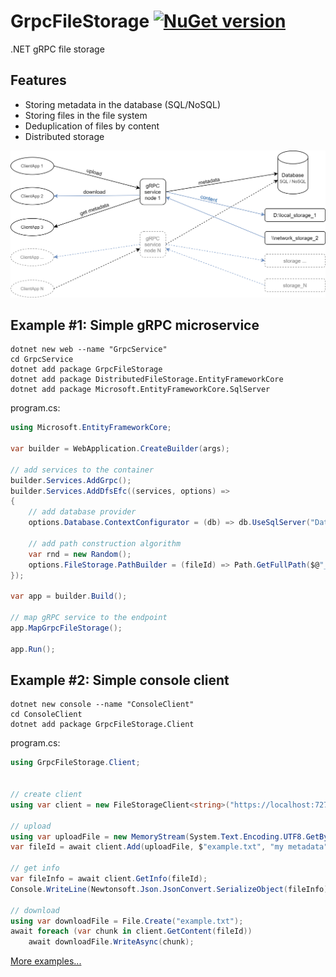 # GrpcFileStorage [![NuGet version](https://badge.fury.io/nu/GrpcFileStorage.svg)](http://badge.fury.io/nu/GrpcFileStorage)
.NET gRPC file storage


## Features
* Storing metadata in the database (SQL/NoSQL)
* Storing files in the file system
* Deduplication of files by content
* Distributed storage


![](https://raw.githubusercontent.com/mustaddon/GrpcFileStorage/main/Examples/diagram.png)


## Example #1: Simple gRPC microservice
```
dotnet new web --name "GrpcService"
cd GrpcService
dotnet add package GrpcFileStorage
dotnet add package DistributedFileStorage.EntityFrameworkCore
dotnet add package Microsoft.EntityFrameworkCore.SqlServer
```

program.cs:
```C#
using Microsoft.EntityFrameworkCore;

var builder = WebApplication.CreateBuilder(args);

// add services to the container
builder.Services.AddGrpc();
builder.Services.AddDfsEfc((services, options) =>
{
    // add database provider 
    options.Database.ContextConfigurator = (db) => db.UseSqlServer("Data Source=(localdb)\\MSSQLLocalDB;Initial Catalog=DfsDatabase;Integrated Security=True;Persist Security Info=False;Pooling=False;MultipleActiveResultSets=False;Connect Timeout=60;Encrypt=False;TrustServerCertificate=False");

    // add path construction algorithm 
    var rnd = new Random();
    options.FileStorage.PathBuilder = (fileId) => Path.GetFullPath($@"_dfs\fake_disk_{rnd.Next(1, 3)}\{DateTime.Now:yyyy\\MM\\dd}\{fileId}");
});

var app = builder.Build();

// map gRPC service to the endpoint
app.MapGrpcFileStorage();

app.Run();
```



## Example #2: Simple console client
```
dotnet new console --name "ConsoleClient"
cd ConsoleClient
dotnet add package GrpcFileStorage.Client
```

program.cs:
```C#
using GrpcFileStorage.Client;


// create client
using var client = new FileStorageClient<string>("https://localhost:7272");

// upload
using var uploadFile = new MemoryStream(System.Text.Encoding.UTF8.GetBytes("test text"));
var fileId = await client.Add(uploadFile, $"example.txt", "my metadata");

// get info
var fileInfo = await client.GetInfo(fileId);
Console.WriteLine(Newtonsoft.Json.JsonConvert.SerializeObject(fileInfo));

// download 
using var downloadFile = File.Create("example.txt");
await foreach (var chunk in client.GetContent(fileId))
    await downloadFile.WriteAsync(chunk);
```


[More examples...](https://github.com/mustaddon/GrpcFileStorage/tree/main/Examples/)
